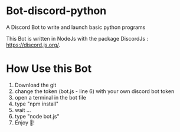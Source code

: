 # Bot-discord-python
A Discord Bot to write and launch basic python programs

This Bot is written in NodeJs with the package DiscordJs : https://discord.js.org/.

# How Use this Bot

1) Download the git
2) change the token (bot.js - line 6) with your own discord bot token 
3) open a terminal in the bot file
4) type "npm install"
5) wait ...
6) type "node bot.js"
7) Enjoy 🥐!
